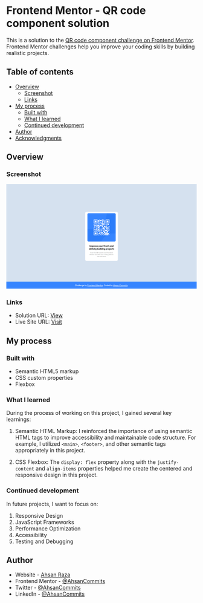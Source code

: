 # Frontend Mentor - QR code component solution

This is a solution to the [QR code component challenge on Frontend Mentor](https://www.frontendmentor.io/challenges/qr-code-component-iux_sIO_H). Frontend Mentor challenges help you improve your coding skills by building realistic projects.

## Table of contents

- [Overview](#overview)
  - [Screenshot](#screenshot)
  - [Links](#links)
- [My process](#my-process)
  - [Built with](#built-with)
  - [What I learned](#what-i-learned)
  - [Continued development](#continued-development)
- [Author](#author)
- [Acknowledgments](#acknowledgments)

## Overview

### Screenshot

![](images/screencapture.png)

### Links

- Solution URL: [View](https://www.frontendmentor.io/solutions/qr-code-component-project-using-html-and-css-3T3alIyGsB)
- Live Site URL: [Visit](https://ahsancommits.github.io/qr-code-component-project/)

## My process

### Built with

- Semantic HTML5 markup
- CSS custom properties
- Flexbox

### What I learned

During the process of working on this project, I gained several key learnings:

1. Semantic HTML Markup: I reinforced the importance of using semantic HTML tags to improve accessibility and maintainable code structure. For example, I utilized `<main>`, `<footer>`, and other semantic tags appropriately in this project.

2. CSS Flexbox: The `display: flex` property along with the `justify-content` and `align-items` properties helped me create the centered and responsive design in this project.

### Continued development

In future projects, I want to focus on:

1. Responsive Design
2. JavaScript Frameworks
3. Performance Optimization
4. Accessibility
5. Testing and Debugging

## Author

- Website - [Ahsan Raza](https://ahsancommits.github.io/)
- Frontend Mentor - [@AhsanCommits](https://www.frontendmentor.io/profile/AhsanCommits)
- Twitter - [@AhsanCommits](https://www.twitter.com/AhsanCommits)
- LinkedIn - [@AhsanCommits](https://www.linkedin.com/in/AhsanCommits/)
